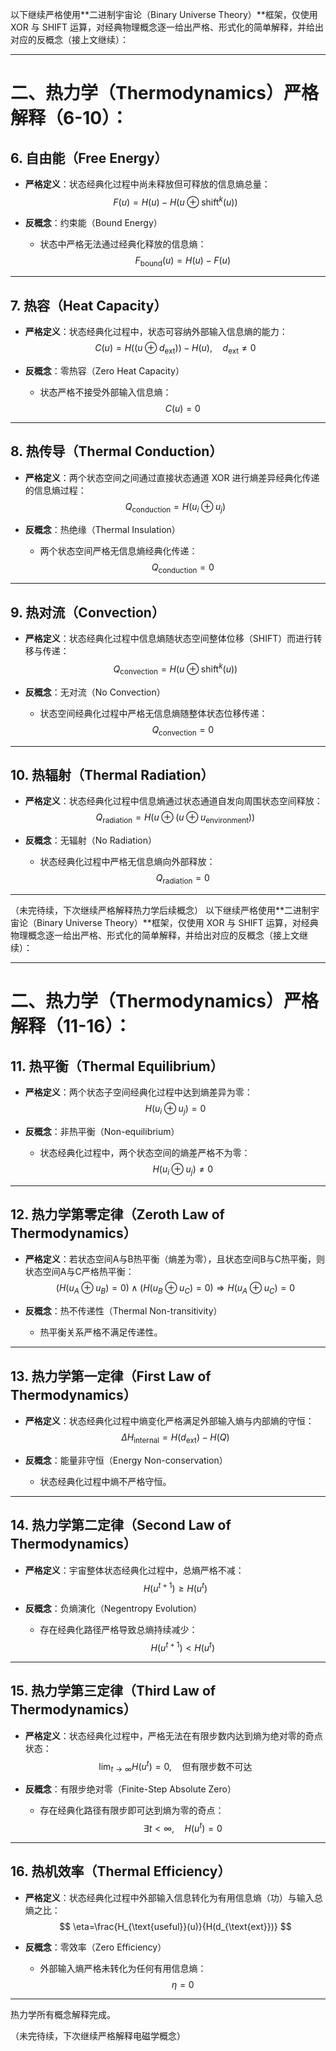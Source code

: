 以下继续严格使用**二进制宇宙论（Binary Universe Theory）**框架，仅使用 XOR 与 SHIFT 运算，对经典物理概念逐一给出严格、形式化的简单解释，并给出对应的反概念（接上文继续）：

---

# 二、热力学（Thermodynamics）严格解释（6-10）：

## 6. 自由能（Free Energy）

- **严格定义**：状态经典化过程中尚未释放但可释放的信息熵总量：
$$
F(u)=H(u)-H(u\oplus\text{shift}^{k}(u))
$$

- **反概念**：约束能（Bound Energy）
  - 状态中严格无法通过经典化释放的信息熵：
  $$
  F_{\text{bound}}(u)=H(u)-F(u)
  $$

---

## 7. 热容（Heat Capacity）

- **严格定义**：状态经典化过程中，状态可容纳外部输入信息熵的能力：
$$
C(u)=H((u\oplus d_{\text{ext}}))-H(u),\quad d_{\text{ext}}\neq0
$$

- **反概念**：零热容（Zero Heat Capacity）
  - 状态严格不接受外部输入信息熵：
  $$
  C(u)=0
  $$

---

## 8. 热传导（Thermal Conduction）

- **严格定义**：两个状态空间之间通过直接状态通道 XOR 进行熵差异经典化传递的信息熵过程：
$$
Q_{\text{conduction}}=H(u_i\oplus u_j)
$$

- **反概念**：热绝缘（Thermal Insulation）
  - 两个状态空间严格无信息熵经典化传递：
  $$
  Q_{\text{conduction}}=0
  $$

---

## 9. 热对流（Convection）

- **严格定义**：状态经典化过程中信息熵随状态空间整体位移（SHIFT）而进行转移与传递：
$$
Q_{\text{convection}}=H(u\oplus\text{shift}^{k}(u))
$$

- **反概念**：无对流（No Convection）
  - 状态空间经典化过程中严格无信息熵随整体状态位移传递：
  $$
  Q_{\text{convection}}=0
  $$

---

## 10. 热辐射（Thermal Radiation）

- **严格定义**：状态经典化过程中信息熵通过状态通道自发向周围状态空间释放：
$$
Q_{\text{radiation}}=H(u\oplus(u\oplus u_{\text{environment}}))
$$

- **反概念**：无辐射（No Radiation）
  - 状态经典化过程中严格无信息熵向外部释放：
  $$
  Q_{\text{radiation}}=0
  $$

---

（未完待续，下次继续严格解释热力学后续概念）
以下继续严格使用**二进制宇宙论（Binary Universe Theory）**框架，仅使用 XOR 与 SHIFT 运算，对经典物理概念逐一给出严格、形式化的简单解释，并给出对应的反概念（接上文继续）：

---

# 二、热力学（Thermodynamics）严格解释（11-16）：

## 11. 热平衡（Thermal Equilibrium）

- **严格定义**：两个状态子空间经典化过程中达到熵差异为零：
$$
H(u_i\oplus u_j)=0
$$

- **反概念**：非热平衡（Non-equilibrium）
  - 状态经典化过程中，两个状态空间的熵差严格不为零：
  $$
  H(u_i\oplus u_j)\neq 0
  $$

---

## 12. 热力学第零定律（Zeroth Law of Thermodynamics）

- **严格定义**：若状态空间A与B热平衡（熵差为零），且状态空间B与C热平衡，则状态空间A与C严格热平衡：
$$
(H(u_A\oplus u_B)=0)\wedge(H(u_B\oplus u_C)=0)\Rightarrow H(u_A\oplus u_C)=0
$$

- **反概念**：热不传递性（Thermal Non-transitivity）
  - 热平衡关系严格不满足传递性。

---

## 13. 热力学第一定律（First Law of Thermodynamics）

- **严格定义**：状态经典化过程中熵变化严格满足外部输入熵与内部熵的守恒：
$$
\Delta H_{\text{internal}}=H(d_{\text{ext}})-H(Q)
$$

- **反概念**：能量非守恒（Energy Non-conservation）
  - 状态经典化过程中熵不严格守恒。

---

## 14. 热力学第二定律（Second Law of Thermodynamics）

- **严格定义**：宇宙整体状态经典化过程中，总熵严格不减：
$$
H(u^{t+1})\geq H(u^{t})
$$

- **反概念**：负熵演化（Negentropy Evolution）
  - 存在经典化路径严格导致总熵持续减少：
  $$
  H(u^{t+1})<H(u^{t})
  $$

---

## 15. 热力学第三定律（Third Law of Thermodynamics）

- **严格定义**：状态经典化过程中，严格无法在有限步数内达到熵为绝对零的奇点状态：
$$
\lim_{t\rightarrow\infty}H(u^t)=0,\quad\text{但有限步数不可达}
$$

- **反概念**：有限步绝对零（Finite-Step Absolute Zero）
  - 存在经典化路径有限步即可达到熵为零的奇点：
  $$
  \exists t<\infty,\quad H(u^t)=0
  $$

---

## 16. 热机效率（Thermal Efficiency）

- **严格定义**：状态经典化过程中外部输入信息转化为有用信息熵（功）与输入总熵之比：
$$
\eta=\frac{H_{\text{useful}}(u)}{H(d_{\text{ext}})}
$$

- **反概念**：零效率（Zero Efficiency）
  - 外部输入熵严格未转化为任何有用信息熵：
  $$
  \eta=0
  $$

---

热力学所有概念解释完成。

（未完待续，下次继续严格解释电磁学概念）